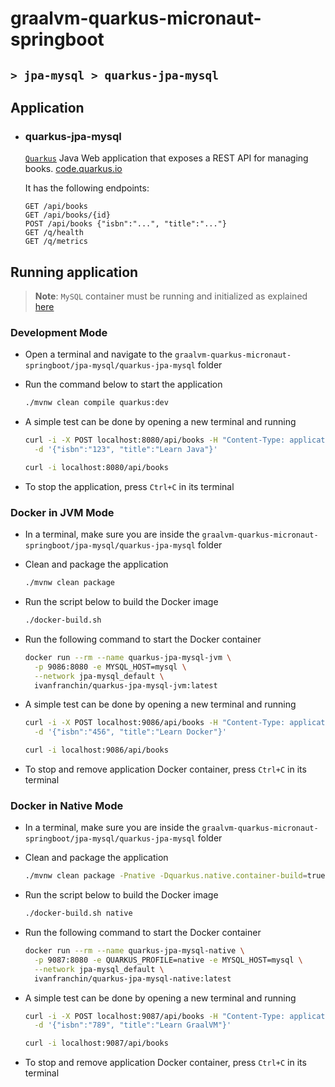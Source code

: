 # graalvm-quarkus-micronaut-springboot
## `> jpa-mysql > quarkus-jpa-mysql`

## Application

- ### quarkus-jpa-mysql

  [`Quarkus`](https://quarkus.io/) Java Web application that exposes a REST API for managing books. [code.quarkus.io](https://code.quarkus.io/?g=com.ivanfranchin&a=quarkus-jpa-mysql&j=17&e=hibernate-validator&e=smallrye-health&e=spring-data-jpa&e=jdbc-mysql&e=micrometer-registry-prometheus&e=rest-jackson)
                                 
  It has the following endpoints:
  ```text
  GET /api/books
  GET /api/books/{id}
  POST /api/books {"isbn":"...", "title":"..."}
  GET /q/health
  GET /q/metrics
  ```

## Running application

> **Note**: `MySQL` container must be running and initialized as explained [here](https://github.com/ivangfr/graalvm-quarkus-micronaut-springboot/tree/master/jpa-mysql#start-environment)

### Development Mode

- Open a terminal and navigate to the `graalvm-quarkus-micronaut-springboot/jpa-mysql/quarkus-jpa-mysql` folder

- Run the command below to start the application
  ```bash
  ./mvnw clean compile quarkus:dev
  ```

- A simple test can be done by opening a new terminal and running
  ```bash
  curl -i -X POST localhost:8080/api/books -H "Content-Type: application/json" \
    -d '{"isbn":"123", "title":"Learn Java"}'
  
  curl -i localhost:8080/api/books
  ```

- To stop the application, press `Ctrl+C` in its terminal

### Docker in JVM Mode

- In a terminal, make sure you are inside the `graalvm-quarkus-micronaut-springboot/jpa-mysql/quarkus-jpa-mysql` folder

- Clean and package the application
  ```bash
  ./mvnw clean package
  ```

- Run the script below to build the Docker image
  ```bash
  ./docker-build.sh
  ```

- Run the following command to start the Docker container
  ```bash
  docker run --rm --name quarkus-jpa-mysql-jvm \
    -p 9086:8080 -e MYSQL_HOST=mysql \
    --network jpa-mysql_default \
    ivanfranchin/quarkus-jpa-mysql-jvm:latest
  ```

- A simple test can be done by opening a new terminal and running
  ```bash
  curl -i -X POST localhost:9086/api/books -H "Content-Type: application/json" \
    -d '{"isbn":"456", "title":"Learn Docker"}'
  
  curl -i localhost:9086/api/books
  ```

- To stop and remove application Docker container, press `Ctrl+C` in its terminal

### Docker in Native Mode

- In a terminal, make sure you are inside the `graalvm-quarkus-micronaut-springboot/jpa-mysql/quarkus-jpa-mysql` folder

- Clean and package the application
  ```bash
  ./mvnw clean package -Pnative -Dquarkus.native.container-build=true
  ```

- Run the script below to build the Docker image
  ```bash
  ./docker-build.sh native
  ```

- Run the following command to start the Docker container
  ```bash
  docker run --rm --name quarkus-jpa-mysql-native \
    -p 9087:8080 -e QUARKUS_PROFILE=native -e MYSQL_HOST=mysql \
    --network jpa-mysql_default \
    ivanfranchin/quarkus-jpa-mysql-native:latest
  ```

- A simple test can be done by opening a new terminal and running
  ```bash
  curl -i -X POST localhost:9087/api/books -H "Content-Type: application/json" \
    -d '{"isbn":"789", "title":"Learn GraalVM"}'
  
  curl -i localhost:9087/api/books
  ```

- To stop and remove application Docker container, press `Ctrl+C` in its terminal

